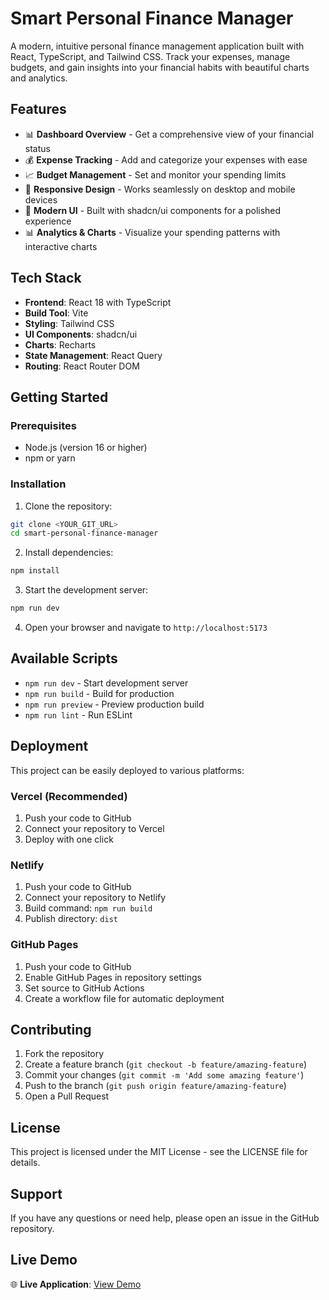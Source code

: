 # Smart Personal Finance Manager

A modern, intuitive personal finance management application built with React, TypeScript, and Tailwind CSS. Track your expenses, manage budgets, and gain insights into your financial habits with beautiful charts and analytics.

## Features

- 📊 **Dashboard Overview** - Get a comprehensive view of your financial status
- 💰 **Expense Tracking** - Add and categorize your expenses with ease
- 📈 **Budget Management** - Set and monitor your spending limits
- 📱 **Responsive Design** - Works seamlessly on desktop and mobile devices
- 🎨 **Modern UI** - Built with shadcn/ui components for a polished experience
- 📊 **Analytics & Charts** - Visualize your spending patterns with interactive charts

## Tech Stack

- **Frontend**: React 18 with TypeScript
- **Build Tool**: Vite
- **Styling**: Tailwind CSS
- **UI Components**: shadcn/ui
- **Charts**: Recharts
- **State Management**: React Query
- **Routing**: React Router DOM

## Getting Started

### Prerequisites

- Node.js (version 16 or higher)
- npm or yarn

### Installation

1. Clone the repository:
```bash
git clone <YOUR_GIT_URL>
cd smart-personal-finance-manager
```

2. Install dependencies:
```bash
npm install
```

3. Start the development server:
```bash
npm run dev
```

4. Open your browser and navigate to `http://localhost:5173`

## Available Scripts

- `npm run dev` - Start development server
- `npm run build` - Build for production
- `npm run preview` - Preview production build
- `npm run lint` - Run ESLint

## Deployment

This project can be easily deployed to various platforms:

### Vercel (Recommended)
1. Push your code to GitHub
2. Connect your repository to Vercel
3. Deploy with one click

### Netlify
1. Push your code to GitHub
2. Connect your repository to Netlify
3. Build command: `npm run build`
4. Publish directory: `dist`

### GitHub Pages
1. Push your code to GitHub
2. Enable GitHub Pages in repository settings
3. Set source to GitHub Actions
4. Create a workflow file for automatic deployment

## Contributing

1. Fork the repository
2. Create a feature branch (`git checkout -b feature/amazing-feature`)
3. Commit your changes (`git commit -m 'Add some amazing feature'`)
4. Push to the branch (`git push origin feature/amazing-feature`)
5. Open a Pull Request

## License

This project is licensed under the MIT License - see the LICENSE file for details.

## Support

If you have any questions or need help, please open an issue in the GitHub repository.

## Live Demo

🌐 **Live Application**: [View Demo](https://YOUR_USERNAME.github.io/smart-personal-finance-manager)